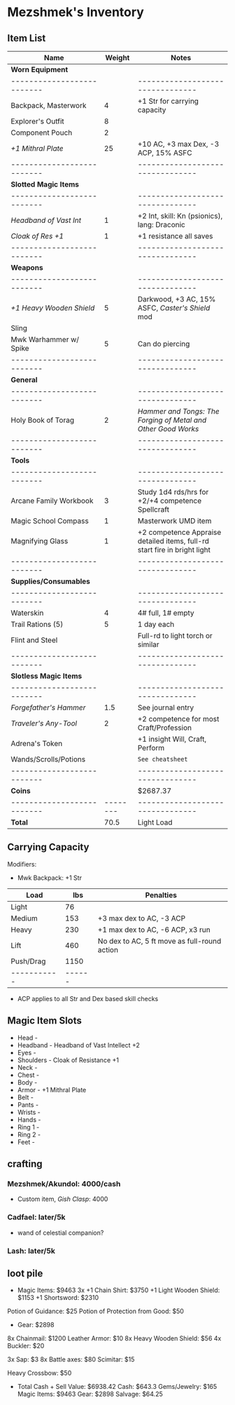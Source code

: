 # Mezshmek's Inventory
## Item List
| Name                     | Weight | Notes
|--------------------------|--------|--------------------------------
| **Worn Equipment**       |        |
|--------------------------|        |--------------------------------
| Backpack, Masterwork     |    4   | +1 Str for carrying capacity
| Explorer's Outfit        |    8   |
| Component Pouch          |    2   |
| *+1 Mithral Plate*       |   25   | +10 AC, +3 max Dex, -3 ACP, 15% ASFC
|--------------------------|        |--------------------------------
| **Slotted Magic Items**  |        |
|--------------------------|        |--------------------------------
| *Headband of Vast Int*   |    1   | +2 Int, skill: Kn (psionics), lang: Draconic
| *Cloak of Res +1*        |    1   | +1 resistance all saves
|--------------------------|        |--------------------------------
| **Weapons**              |        |
|--------------------------|        |--------------------------------
| *+1 Heavy Wooden Shield* |    5   | Darkwood, +3 AC, 15% ASFC, *Caster's Shield* mod
| Sling                    |        |
| Mwk Warhammer w/ Spike   |    5   | Can do piercing
|--------------------------|        |--------------------------------
| **General**              |        |
|--------------------------|        |--------------------------------
| Holy Book of Torag       |    2   | *Hammer and Tongs: The Forging of Metal and Other Good Works*
|--------------------------|        |--------------------------------
| **Tools**                |        |
|--------------------------|        |--------------------------------
| Arcane Family Workbook   |    3   | Study 1d4 rds/hrs for +2/+4 competence Spellcraft
| Magic School Compass     |    1   | Masterwork UMD item
| Magnifying Glass         |    1   | +2 competence Appraise detailed items, full-rd start fire in bright light
|--------------------------|        |--------------------------------
| **Supplies/Consumables** |        |
|--------------------------|        |--------------------------------
| Waterskin                |    4   | 4# full, 1# empty
| Trail Rations (5)        |    5   | 1 day each
| Flint and Steel          |        | Full-rd to light torch or similar
|--------------------------|        |--------------------------------
| **Slotless Magic Items** |        |
|--------------------------|        |--------------------------------
| *Forgefather's Hammer*   |    1.5 | See journal entry
| *Traveler's Any-Tool*    |    2   | +2 competence for most Craft/Profession
| Adrena's Token           |        | +1 insight Will, Craft, Perform
| Wands/Scrolls/Potions    |        | `See cheatsheet`
|--------------------------|        |--------------------------------
| **Coins**                |        | $2687.37
|--------------------------|--------|--------------------------------
| **Total**                |   70.5 | Light Load

## Carrying Capacity
Modifiers:
- Mwk Backpack: +1 Str

| Load      | lbs  | Penalties
|-----------|------|------------
| Light     |   76 |
| Medium    |  153 | +3 max dex to AC, -3 ACP
| Heavy     |  230 | +1 max dex to AC, -6 ACP, x3 run
| Lift      |  460 | No dex to AC, 5 ft move as full-round action
| Push/Drag | 1150 |
|-----------|------|
* ACP applies to all Str and Dex based skill checks

## Magic Item Slots
- Head      -
- Headband  - Headband of Vast Intellect +2
- Eyes      -
- Shoulders - Cloak of Resistance +1
- Neck      -
- Chest     -
- Body      -
- Armor     - +1 Mithral Plate
- Belt      -
- Pants     -
- Wrists    -
- Hands     -
- Ring 1    -
- Ring 2    -
- Feet      -

## crafting
### Mezshmek/Akundol: 4000/cash
- Custom item, *Gish Clasp*: 4000

### Cadfael: later/5k
- wand of celestial companion?

### Lash: later/5k

## loot pile
<!-- - Cash: $643.3
25 pp
121 gp
524 sp
2199 cp

- Gems/Jewelry: $165
Alabaster: $9
Alabaster: $10
Bloodstone: $40
Turquoise: $7
Agate: $10
Crysoprase: $50
Hematite: $10
Malachite Sphere: $7
2x Tigereye Rings (matching): $22 -->

- Magic Items: $9463
3x +1 Chain Shirt: $3750
+1 Light Wooden Shield: $1153
+1 Shortsword: $2310
<!-- Wand of Prestidigitation (50/50): $375 -->
Potion of Guidance: $25
Potion of Protection from Good: $50
<!-- Potion of Resist Cold: $300 -->
<!-- 27x Potion of CLW: $1350 -->
<!-- 3x Potion of Enlarge Person: $150 -->

- Gear: $2898
<!-- Ballista (spare): $500 -->
8x Chainmail: $1200
Leather Armor: $10
8x Heavy Wooden Shield: $56
4x Buckler: $20
<!-- 9x Net: $180 -->
3x Sap: $3
8x Battle axes: $80
Scimitar: $15
<!-- Mwk Composite +3 Shortbow: $600 -->
Heavy Crossbow: $50
<!-- 6x Incendiary Bolts: $3 -->
<!-- 10x Crossbow Bolts: $1 -->
<!-- 6x Thunderstone: $180 -->

<!-- - Salvage: $64.25
Artisan's Tools: $5
Bag of 20 Marbles: $2
Bag of Chestnuts: $1
Bag of Dried Mushrooms: $1
Bag of Salt: $0.2
Basket: $0.4
Bedroll: $0.1
Bottle of Common Wine: $0.1
Bottle of Vinegar: $0.1
2x Box of 20 Arrowheads: $1
2x Box of 20 Candles: $0.4
Box of Firewood: $0.01
Bucket: $0.5
2x Cheap Wig: $0.2
Clay Pitcher: $0.02
Common Wig: $1
Flask of Oil: $0.1
Hammer: $0.5
Hemp Rope (50'): $1
Ladder (10'): $0.2
Lamp: $0.1
Pair of Oars (spare): $4
Pan Flute: $1
Piton: $0.1
2x Sack of Animal Feed: $0.2
Sickle: $1
Sledge: $1
Whetsone: $0.02
8x Fishing nets: $32
Bottle of fine whiskey (Label removed): $10 -->

- Total Cash + Sell Value: $6938.42
Cash: $643.3
Gems/Jewelry: $165
Magic Items: $9463
Gear: $2898
Salvage: $64.25
